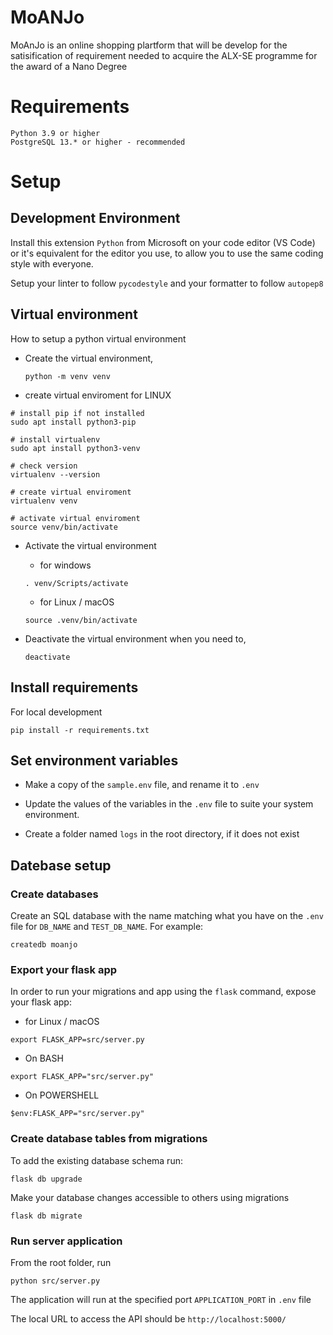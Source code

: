 # MoANJo

MoAnJo is an online shopping plartform that will be develop for the satisification of requirement needed to acquire the ALX-SE programme for the award of a Nano Degree

# Requirements

```
Python 3.9 or higher
PostgreSQL 13.* or higher - recommended
```

# Setup

## Development Environment

Install this extension `Python` from Microsoft on your code editor (VS Code) or it's equivalent for the editor you use, to allow you to use the same coding style with everyone.

Setup your linter to follow `pycodestyle` and your formatter to follow `autopep8`

## Virtual environment

How to setup a python virtual environment

- Create the virtual environment,

  ```
  python -m venv venv
  ```

- create virtual enviroment for LINUX

```
# install pip if not installed
sudo apt install python3-pip

# install virtualenv
sudo apt install python3-venv

# check version
virtualenv --version

# create virtual enviroment
virtualenv venv

# activate virtual enviroment
source venv/bin/activate
```

- Activate the virtual environment
  - for windows
  ```
  . venv/Scripts/activate
  ```
  - for Linux / macOS
  ```
  source .venv/bin/activate
  ```
- Deactivate the virtual environment when you need to,

  ```
  deactivate
  ```

## Install requirements

For local development

```
pip install -r requirements.txt
```

## Set environment variables

- Make a copy of the `sample.env` file, and rename it to `.env`

- Update the values of the variables in the `.env` file to suite your system environment.

- Create a folder named `logs` in the root directory, if it does not exist

## Datebase setup

### Create databases

Create an SQL database with the name matching what you have on the `.env` file for `DB_NAME` and `TEST_DB_NAME`. For example:

```
createdb moanjo
```

### Export your flask app

In order to run your migrations and app using the `flask` command, expose your flask app:

- for Linux / macOS

```
export FLASK_APP=src/server.py
```

- On BASH

```
export FLASK_APP="src/server.py"
```

- On POWERSHELL

```
$env:FLASK_APP="src/server.py"
```

### **Create database tables from migrations**

To add the existing database schema run:

```
flask db upgrade
```

Make your database changes accessible to others using migrations

```
flask db migrate
```

### **Run server application**

From the root folder, run

```
python src/server.py
```

The application will run at the specified port `APPLICATION_PORT` in `.env` file

The local URL to access the API should be `http://localhost:5000/`
